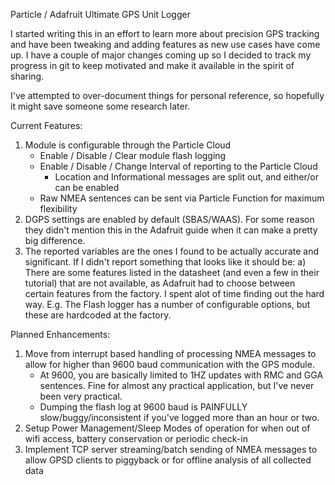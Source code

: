 Particle / Adafruit Ultimate GPS Unit Logger

I started writing this in an effort to learn more about precision GPS tracking and have been tweaking and adding features as new use cases have come up.  I have a couple of major changes coming up so I decided to track my progress in git to keep motivated and make it available in the spirit of sharing.

I've attempted to over-document things for personal reference, so hopefully it might save someone some research later.


Current Features:
1) Module is configurable through the Particle Cloud
	- Enable / Disable / Clear module flash logging
	- Enable / Disable / Change Interval of reporting to the Particle Cloud
		- Location and Informational messages are split out, and either/or can be enabled
	- Raw NMEA sentences can be sent via Particle Function for maximum flexibility
2) DGPS settings are enabled by default (SBAS/WAAS).   For some reason they didn't mention this in the Adafruit guide when it can make a pretty big difference.
3) The reported variables are the ones I found to be actually accurate and significant.  If I didn't report something that looks like it should be:
	a) There are some features listed in the datasheet (and even a few in their tutorial) that are not available, as Adafruit had to choose between certain features from the factory.  I spent alot of time finding out the hard way.
			E.g.  The Flash logger has a number of configurable options, but these are hardcoded at the factory. 

Planned Enhancements:
1) Move from interrupt based handling of processing NMEA messages to allow for higher than 9600 baud communication with the GPS module. 
	-  At 9600, you are basically limited to 1HZ updates with RMC and GGA sentences.  Fine for almost any practical application, but I've never been very practical.
	-  Dumping the flash log at 9600 baud is PAINFULLY slow/buggy/inconsistent if you've logged more than an hour or two.
2) Setup Power Management/Sleep Modes of operation for when out of wifi access, battery conservation or periodic check-in
3) Implement TCP server streaming/batch sending of NMEA messages to allow GPSD clients to piggyback or for offline analysis of all collected data
